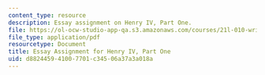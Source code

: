 ```yaml
---
content_type: resource
description: Essay assignment on Henry IV, Part One.
file: https://ol-ocw-studio-app-qa.s3.amazonaws.com/courses/21l-010-writing-with-shakespeare-fall-2010/d882445941007701c34506a37a3a018a_MIT21L_010F10_assn05.pdf
file_type: application/pdf
resourcetype: Document
title: Essay Assignment for Henry IV, Part One
uid: d8824459-4100-7701-c345-06a37a3a018a
---
```

